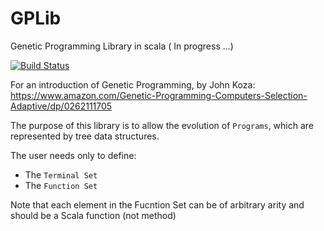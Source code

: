 # GPLib
Genetic Programming Library in scala ( In progress ...)

[![Build Status](https://travis-ci.org/raufer/GPLib.svg?branch=master)](https://travis-ci.org/raufer/GPLib)

For an introduction of Genetic Programming, by John Koza:
https://www.amazon.com/Genetic-Programming-Computers-Selection-Adaptive/dp/0262111705


The purpose of this library is to allow the evolution of `Programs`, which are represented by tree data structures.

The user needs only to define:
- The `Terminal Set`
- The `Function Set`

Note that each element in the Fucntion Set can be of arbitrary arity and should be a Scala function (not method)
